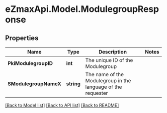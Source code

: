 
# eZmaxApi.Model.ModulegroupResponse

## Properties

Name | Type | Description | Notes
------------ | ------------- | ------------- | -------------
**PkiModulegroupID** | **int** | The unique ID of the Modulegroup | 
**SModulegroupNameX** | **string** | The name of the Modulegroup in the language of the requester | 

[[Back to Model list]](../README.md#documentation-for-models)
[[Back to API list]](../README.md#documentation-for-api-endpoints)
[[Back to README]](../README.md)

